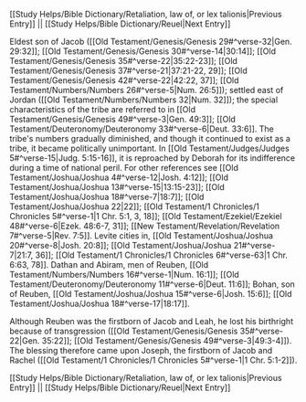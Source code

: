 [[Study Helps/Bible Dictionary/Retaliation, law of, or lex talionis|Previous Entry]]  ||  [[Study Helps/Bible Dictionary/Reuel|Next Entry]]

 Eldest son of Jacob ([[Old Testament/Genesis/Genesis 29#^verse-32|Gen. 29:32]]; [[Old Testament/Genesis/Genesis 30#^verse-14|30:14]]; [[Old Testament/Genesis/Genesis 35#^verse-22|35:22-23]]; [[Old Testament/Genesis/Genesis 37#^verse-21|37:21-22, 29]]; [[Old Testament/Genesis/Genesis 42#^verse-22|42:22, 37]]; [[Old Testament/Numbers/Numbers 26#^verse-5|Num. 26:5]]); settled east of Jordan ([[Old Testament/Numbers/Numbers 32|Num. 32]]); the special characteristics of the tribe are referred to in [[Old Testament/Genesis/Genesis 49#^verse-3|Gen. 49:3]]; [[Old Testament/Deuteronomy/Deuteronomy 33#^verse-6|Deut. 33:6]]. The tribe's numbers gradually diminished, and though it continued to exist as a tribe, it became politically unimportant. In [[Old Testament/Judges/Judges 5#^verse-15|Judg. 5:15-16]], it is reproached by Deborah for its indifference during a time of national peril. For other references see [[Old Testament/Joshua/Joshua 4#^verse-12|Josh. 4:12]]; [[Old Testament/Joshua/Joshua 13#^verse-15|13:15-23]]; [[Old Testament/Joshua/Joshua 18#^verse-7|18:7]]; [[Old Testament/Joshua/Joshua 22|22]]; [[Old Testament/1 Chronicles/1 Chronicles 5#^verse-1|1 Chr. 5:1, 3, 18]]; [[Old Testament/Ezekiel/Ezekiel 48#^verse-6|Ezek. 48:6-7, 31]]; [[New Testament/Revelation/Revelation 7#^verse-5|Rev. 7:5]]. Levite cities in, [[Old Testament/Joshua/Joshua 20#^verse-8|Josh. 20:8]]; [[Old Testament/Joshua/Joshua 21#^verse-7|21:7, 36]]; [[Old Testament/1 Chronicles/1 Chronicles 6#^verse-63|1 Chr. 6:63, 78]]. Dathan and Abiram, men of Reuben, [[Old Testament/Numbers/Numbers 16#^verse-1|Num. 16:1]]; [[Old Testament/Deuteronomy/Deuteronomy 11#^verse-6|Deut. 11:6]]; Bohan, son of Reuben, [[Old Testament/Joshua/Joshua 15#^verse-6|Josh. 15:6]]; [[Old Testament/Joshua/Joshua 18#^verse-17|18:17]].

 Although Reuben was the firstborn of Jacob and Leah, he lost his birthright because of transgression ([[Old Testament/Genesis/Genesis 35#^verse-22|Gen. 35:22]]; [[Old Testament/Genesis/Genesis 49#^verse-3|49:3-4]]). The blessing therefore came upon Joseph, the firstborn of Jacob and Rachel ([[Old Testament/1 Chronicles/1 Chronicles 5#^verse-1|1 Chr. 5:1-2]]).

[[Study Helps/Bible Dictionary/Retaliation, law of, or lex talionis|Previous Entry]]  ||  [[Study Helps/Bible Dictionary/Reuel|Next Entry]]